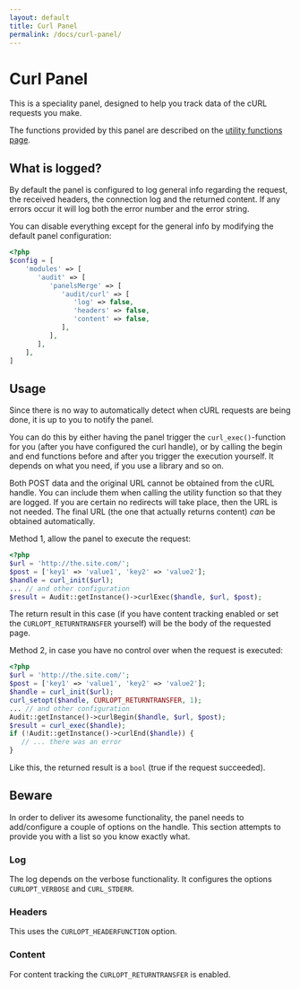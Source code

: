 ```yaml
---
layout: default
title: Curl Panel
permalink: /docs/curl-panel/
---
```


# Curl Panel

This is a speciality panel, designed to help you track data of the cURL requests you make.

The functions provided by this panel are described on the [utility functions page](../utility-functions).

## What is logged?
By default the panel is configured to log general info regarding the request, the received headers, the connection log and the returned content. If any errors occur it will log both the error number and the error string.

You can disable everything except for the general info by modifying the default panel configuration:

```php
<?php
$config = [
    'modules' => [
       'audit' => [
          'panelsMerge' => [
             'audit/curl' => [
                'log' => false,
                'headers' => false,
                'content' => false,
             ],
          ],
       ],
    ],
]
```

## Usage

Since there is no way to automatically detect when cURL requests are being done, it is up to you to notify the panel.

You can do this by either having the panel trigger the `curl_exec()`-function for you (after you have configured the curl handle), or by calling the begin and end functions before and after you trigger the execution yourself. It depends on what you need, if you use a library and so on.

Both POST data and the original URL cannot be obtained from the cURL handle. You can include them when calling the utility function so that they are logged. If you are certain no redirects will take place, then the URL is not needed. The final URL (the one that actually returns content) *can* be obtained automatically.

Method 1, allow the panel to execute the request:

```php
<?php
$url = 'http://the.site.com/';
$post = ['key1' => 'value1', 'key2' => 'value2']; 
$handle = curl_init($url);
... // and other configuration
$result = Audit::getInstance()->curlExec($handle, $url, $post);
``` 

The return result in this case (if you have content tracking enabled or set the `CURLOPT_RETURNTRANSFER` yourself) will be the body of the requested page.

Method 2, in case you have no control over when the request is executed:

```php
<?php
$url = 'http://the.site.com/';
$post = ['key1' => 'value1', 'key2' => 'value2']; 
$handle = curl_init($url);
curl_setopt($handle, CURLOPT_RETURNTRANSFER, 1);
... // and other configuration
Audit::getInstance()->curlBegin($handle, $url, $post);
$result = curl_exec($handle);
if (!Audit::getInstance()->curlEnd($handle)) {
   // ... there was an error
}
``` 

Like this, the returned result is a `bool` (true if the request succeeded).

## Beware

In order to deliver its awesome functionality, the panel needs to add/configure a couple of options on the handle. This section attempts to provide you with a list so you know exactly what.

### Log

The log depends on the verbose functionality. It configures the options `CURLOPT_VERBOSE` and `CURL_STDERR`.

### Headers

This uses the `CURLOPT_HEADERFUNCTION` option.

### Content

For content tracking the `CURLOPT_RETURNTRANSFER` is enabled.

